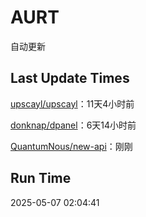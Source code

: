 # AURT

自动更新


## Last Update Times

[upscayl/upscayl](https://github.com/upscayl/upscayl)：11天4小时前

[donknap/dpanel](https://github.com/donknap/dpanel)：6天14小时前

[QuantumNous/new-api](https://github.com/QuantumNous/new-api)：刚刚


## Run Time
2025-05-07 02:04:41
